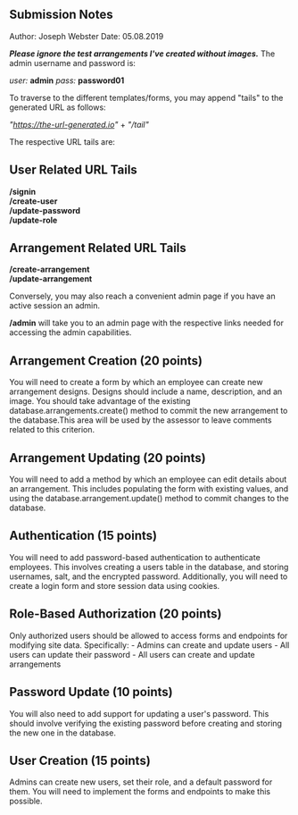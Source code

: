 ## Submission Notes
Author: Joseph Webster
Date: 05.08.2019

***Please ignore the test arrangements I've created without images.***
The admin username and password is:  

*user:* **admin**
*pass:* **password01**

To traverse to the different templates/forms, you may append "tails" to the 
generated URL as follows:

*"https://the-url-generated.io"* + *"/tail"*

The respective URL tails are:

## User Related URL Tails
**/signin**  
**/create-user**  
**/update-password**  
**/update-role**  

## Arrangement Related URL Tails
**/create-arrangement**   
**/update-arrangement**  

Conversely, you may also reach a convenient admin page if you have an active session an admin.

**/admin** will take you to an admin page with the respective links needed for accessing the admin capabilities. 

## Arrangement Creation (20 points)
You will need to create a form by which an employee can create new arrangement designs. Designs should include a name, description, and an image. You should take advantage of the existing database.arrangements.create() method to commit the new arrangement to the database.This area will be used by the assessor to leave comments related to this criterion.

## Arrangement Updating (20 points)
You will need to add a method by which an employee can edit details about an arrangement. This includes populating the form with existing values, and using the database.arrangement.update() method to commit changes to the database.

## Authentication (15 points)
You will need to add password-based authentication to authenticate employees. This involves creating a users table in the database, and storing usernames, salt, and the encrypted password. Additionally, you will need to create a login form and store session data using cookies.

## Role-Based Authorization (20 points)
Only authorized users should be allowed to access forms and endpoints for modifying site data. Specifically: - Admins can create and update users - All users can update their password - All users can create and update arrangements

## Password Update (10 points)
You will also need to add support for updating a user's password. This should involve verifying the existing password before creating and storing the new one in the database.

## User Creation (15 points)
Admins can create new users, set their role, and a default password for them. You will need to implement the forms and endpoints to make this possible.
